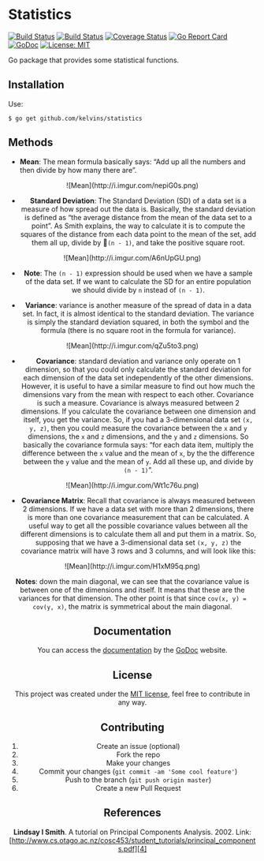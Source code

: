 # Statistics

[![Build Status](https://travis-ci.org/kelvins/statistics.svg?branch=master)](https://travis-ci.org/kelvins/statistics)
[![Build Status](https://circleci.com/gh/kelvins/statistics.svg?style=shield&circle-token=:circle-token)](https://circleci.com/gh/kelvins/statistics)
[![Coverage Status](https://coveralls.io/repos/github/kelvins/statistics/badge.svg?branch=master)](https://coveralls.io/github/kelvins/statistics?branch=master)
[![Go Report Card](https://goreportcard.com/badge/github.com/kelvins/statistics)](https://goreportcard.com/report/github.com/kelvins/statistics)
[![GoDoc](https://godoc.org/github.com/kelvins/statistics?status.svg)](https://godoc.org/github.com/kelvins/statistics)
[![License: MIT](https://img.shields.io/badge/License-MIT-brightgreen.svg)](LICENSE)

Go package that provides some statistical functions.

## Installation

Use:

    $ go get github.com/kelvins/statistics

## Methods

- **Mean**: The mean formula basically says: “Add up all the numbers and then divide by how many there are”.

<center>![Mean](http://i.imgur.com/nepiG0s.png)

- **Standard Deviation**: The Standard Deviation (SD) of a data set is a measure of how spread out the data is. Basically, the standard deviation is defined as “the average distance from the mean of the data set to a point”. As Smith explains, the way to calculate it is to compute the squares of the distance from each data point to the mean of the set, add them all up,
divide by `(n - 1)`, and take the positive square root.

<center>![Mean](http://i.imgur.com/A6nUpGU.png)

- **Note**: The `(n - 1)` expression should be used when we have a sample of the data set. If we want to calculate the SD for an entire population we should divide by `n` instead of `(n - 1)`.

- **Variance**: variance is another measure of the spread of data in a data set. In fact, it is almost identical to the standard deviation. The variance is simply the standard deviation squared, in both the symbol and the formula (there is no square root in the formula for variance).

<center>![Mean](http://i.imgur.com/qZu5to3.png)

- **Covariance**: standard deviation and variance only operate on 1 dimension, so that you could only calculate the standard deviation for each dimension of the data set independently of the other dimensions. However, it is useful to have a similar measure to find out how much the dimensions vary from the mean with respect to each other. Covariance is such a measure. Covariance is always measured between 2 dimensions. If you calculate the covariance between one dimension and itself, you get the variance. So, if you had a 3-dimensional data set `(x, y, z)`, then you could measure the covariance between the `x` and `y` dimensions, the `x` and `z` dimensions, and the `y` and `z` dimensions. So basically the covariance formula says: “for each data item, multiply the difference between the `x` value and the mean of `x`, by the the difference between the `y` value and the mean of `y`. Add all these up, and divide by `(n - 1)`”.

<center>![Mean](http://i.imgur.com/Wt1c76u.png)

- **Covariance Matrix**: Recall that covariance is always measured between 2 dimensions. If we have a data set with more than 2 dimensions, there is more than one covariance measurement that can be calculated. A useful way to get all the possible covariance values between all the different dimensions is to calculate them all and put them in a matrix. So, supposing that we have a 3-dimensional data set `(x, y, z)` the covariance matrix will have 3 rows and 3 columns, and will look like this:

<center>![Mean](http://i.imgur.com/H1xM95q.png)

**Notes**: down the main diagonal, we can see that the covariance value is between one of the dimensions and itself. It means that these are the variances for that dimension. The other point is that since `cov(x, y) = cov(y, x)`, the matrix is symmetrical about the main diagonal.

## Documentation


You can access the [documentation][2] by the [GoDoc][3] website.

## License

This project was created under the [MIT license][1], feel free to contribute in any way.

## Contributing

1. Create an issue (optional)
2. Fork the repo
3. Make your changes
4. Commit your changes (`git commit -am 'Some cool feature'`)
5. Push to the branch (`git push origin master`)
6. Create a new Pull Request

## References

**Lindsay I Smith**. A tutorial on Principal Components Analysis. 2002. Link: [http://www.cs.otago.ac.nz/cosc453/student_tutorials/principal_components.pdf][4]

  [1]: LICENSE
  [2]: https://godoc.org/github.com/kelvins/statistics
  [3]: https://godoc.org/
  [4]: http://www.cs.otago.ac.nz/cosc453/student_tutorials/principal_components.pdf
